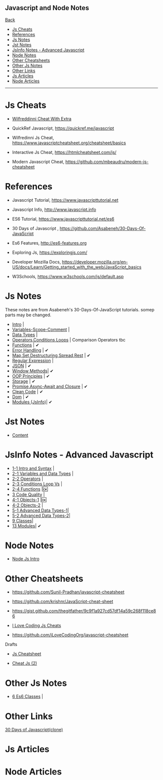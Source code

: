 <h2>Javascript and Node Notes</h2> 

[Back](../readme.md)

- [Js Cheats](#js-cheats)
- [References](#references)
- [Js Notes](#js-notes)
- [Jst Notes](#jst-notes)
- [JsInfo Notes - Advanced Javascript](#jsinfo-notes---advanced-javascript)
- [Node Notes](#node-notes)
- [Other Cheatsheets](#other-cheatsheets)
- [Other Js Notes](#other-js-notes)
- [Other Links](#other-links)
- [Js Articles](#js-articles)
- [Node Articles](#node-articles)

---

# Js Cheats

- [Wilfreddinni Cheat With Extra](./js-cheats/wilfredinni-cheat.md)

- QuickRef Javascript, https://quickref.me/javascript

- Wilfredinni Js Cheat, https://www.javascriptcheatsheet.org/cheatsheet/basics

- Interactive Js Cheat, https://htmlcheatsheet.com/js/

- Modern Javascript Cheat, https://github.com/mbeaudru/modern-js-cheatsheet

# References

- Javascript Tutorial, https://www.javascripttutorial.net

- Javascript Info, http://www.javascript.info

- ES6 Tutorial, https://www.javascripttutorial.net/es6

- 30 Days of Javascript , https://github.com/Asabeneh/30-Days-Of-JavaScript

- Es6 Features, http://es6-features.org

- Exploring Js, https://exploringjs.com/

- Developer Mozilla Docs, https://developer.mozilla.org/en-US/docs/Learn/Getting_started_with_the_web/JavaScript_basics

- W3Schools, https://www.w3schools.com/js/default.asp 

# Js Notes

These notes are from Asabeneh's 30-Days-Of-JavaScript tutorials. somep parts may be changed.

- [Intro](./notes/js-notes-1-1-intro.md) |
- [Variables-Scope-Comment](./notes/js-notes-1-2-intro-data-type.md) |
- [Data Types](./notes/js-notes-2-1-data-types.md) |
- [Operators,Conditions,Loops](./notes/js-notes-2-2-oper-cond-loop.md) | Comparison Operators tbc
- [Functions](./notes/js-notes-2-3-functions.md) | ✔ 
- [Error Handling](./notes/js-notes-2-4-error-handling.md) | ✔ 
- [Map,Set,Destructuring,Spread,Rest](./notes/js-notes-2-5-map-set.md) | ✔ 
- [Regular Expression](./notes/js-notes-2-6-reg-ex.md) |
- [JSON](./notes/js-notes-2-7-json.md) | ✔
- [Window Methods](./notes/js-notes-3-window-methods.md)| ✔
- [OOP Principles](./notes/js-notes-4-OOP-class.md) | ✔ 
- [Storage](./notes/js-notes-5-storage.md) | ✔ 
- [Promise,Async-Await and Closure](./notes/js-notes-6-promise.md) | ✔ 
- [Clean Code](./notes/js-notes-7-clean-code.md) | ✔
- [Dom](./notes/js-notes-8-dom.md) | ✔ 
- [Modules (JsInfo)](./notes/js-info/js-intro-13-1-Modules.md)| ✔

# Jst Notes

- [Content](./notes2/jst-01.md)


# JsInfo Notes - Advanced Javascript


- [1-1 Intro and Syntax](./js-info/js-intro-01-01-intro-and-syntax.md) |
- [2-1 Variables and Data Types](./js-info/js-intro-02-01-data-types.md) |
- [2-2 Operators](./js-info/js-intro-02-02-operators.md) |   
- [2-3 Conditions Loop Vs](./js-info/js-intro-02-03-if-and-loops.md) |
- [2-4 Functions](./js-info/js-intro-02-04-functions.md) |🆗
- [3 Code Quality](./js-info/js-intro-3-code-quality.md) |
- [4-1 Objects-1](./js-info/js-intro-04-01-objects.md) |🆗
- [4-2 Objects-2](./js-info/js-intro-04-02-objects.md) |
- [5-1 Advanced Data Types-1](./js-info/js-intro-05-01-advanced-data-types.md)|
- [5-2 Advanced Data Types-2](./js-info/js-intro-05-02-advanced-data-types-2.md)|
- [9 Classes](./js-info/js-intro-09-1-Classes.md)|
- [13 Modules](./js-info/js-intro-13-1-Modules.md)| ✔

# Node Notes


- [Node Js Intro](./node-js-intro.md) 


# Other Cheatsheets

- https://github.com/Sunil-Pradhan/javascript-cheatsheet

- https://github.com/krishnr/JavaScript-cheat-sheet

- https://gist.github.com/thegitfather/9c9f1a927cd57df14a59c268f118ce86

- [I Love Coding Js Cheats](./i-love-coding-cheats/readme.md)

- https://github.com/iLoveCodingOrg/javascript-cheatsheet

Drafts

- [Js Cheatsheet](./js-mix/js-cheatsheet.md)

- [Cheat Js (2)](./js-mix/cheat-js-2.md)

# Other Js Notes


- [6 Es6 Classes](./js-mix/js-mosh-b6-es6-classes.md) |


# Other Links

[30 Days of Javascript(clone)](./30-Days-Of-JavaScript-master/readMe.md)

# Js Articles

# Node Articles
